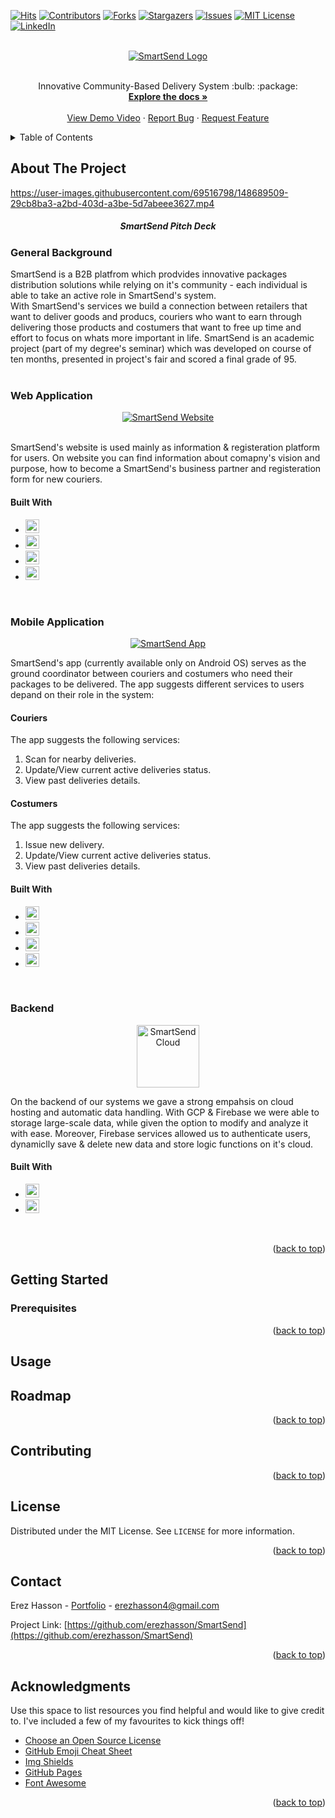 <div id="top"></div>
<!--
*** Thanks for checking out the SmartSend. If you have a suggestion
*** that would make this better, please fork the repo and create a pull request
*** or simply open an issue with the tag "enhancement".
*** Don't forget to give the project a star!
*** Thanks again! Now go create something AMAZING! :D
-->



<!-- PROJECT SHIELDS -->
<!--
*** I'm using markdown "reference style" links for readability.
*** Reference links are enclosed in brackets [ ] instead of parentheses ( ).
*** See the bottom of this document for the declaration of the reference variables
*** for contributors-url, forks-url, etc. This is an optional, concise syntax you may use.
*** https://www.markdownguide.org/basic-syntax/#reference-style-links
-->
[![Hits](https://hits.seeyoufarm.com/api/count/incr/badge.svg?url=https%3A%2F%2Fgithub.com%2Ferezhasson%2FSmartSend&count_bg=%23FFB100&title_bg=%23555555&icon=&icon_color=%23E7E7E7&title=hits&edge_flat=false)](https://hits.seeyoufarm.com)
[![Contributors][contributors-shield]][contributors-url]
[![Forks][forks-shield]][forks-url]
[![Stargazers][stars-shield]][stars-url]
[![Issues][issues-shield]][issues-url]
[![MIT License][license-shield]][license-url]
[![LinkedIn][linkedin-shield]][linkedin-url]


<!-- PROJECT LOGO -->
<br />
<div align="center">
  <a href="https://github.com/erezhasson/SmartSend">
    <img src="https://user-images.githubusercontent.com/69516798/148689292-6278d9b8-b000-4266-b842-5c62baedecc3.png" alt="SmartSend Logo">
  </a>
<br />
<br />
  <p align="center">
    Innovative Community-Based Delivery System :bulb: :package:
    <br />
    <a href="https://github.com/erezhasson/SmartSend/tree/main/Documents"><strong>Explore the docs »</strong></a>
    <br />
    <br />
    <a href="https://youtu.be/nUbuW7McLG4">View Demo Video</a>
    ·
    <a href="https://github.com/erezhasson/SmartSend/issues">Report Bug</a>
    ·
    <a href="https://github.com/erezhasson/SmartSend/issues">Request Feature</a>
  </p>
</div>



<!-- TABLE OF CONTENTS -->
<details>
  <summary>Table of Contents</summary>
  <ol>
    <li>
      <a href="#about-the-project">About The Project</a>
      <ul>
        <li><a href="#web-application">Web Application</a></li>
        <li><a href="#mobile-application">Mobile Application</a></li>
        <li><a href="#backend">Backend</a></li>
      </ul>
    </li>
    <li>
      <a href="#getting-started">Getting Started</a>
      <ul>
        <li><a href="#prerequisites">Prerequisites</a></li>
<!--         <li><a href="#installation">Installation</a></li> -->
      </ul>
    </li>
    <li><a href="#usage">Usage</a></li>
    <li><a href="#roadmap">Roadmap</a></li>
    <li><a href="#contributing">Contributing</a></li>
    <li><a href="#license">License</a></li>
    <li><a href="#contact">Contact</a></li>
    <li><a href="#acknowledgments">Acknowledgments</a></li>
  </ol>
</details>



<!-- ABOUT THE PROJECT -->
## About The Project

https://user-images.githubusercontent.com/69516798/148689509-29cb8ba3-a2bd-403d-a3be-5d7abeee3627.mp4    
<h5 align="center">SmartSend Pitch Deck</h5>

### General Background

SmartSend is a B2B platfrom which prodvides innovative packages distribution solutions while relying on it's community - each individual is able to take an active role in SmartSend's system.  
With SmartSend's services we build a connection between retailers that want to deliver goods and producs, couriers who want to earn through delivering those products and costumers that want to free up time and effort to focus on whats more important in life.
SmartSend is an academic project (part of my degree's seminar) which was developed on course of ten months, presented in project's fair and scored a final grade of 95.  
&nbsp;

<!-- SmartSend Website -->
### Web Application
  
<div align="center">
  <a href="https://github.com/erezhasson/SmartSend">
    <img src="https://user-images.githubusercontent.com/69516798/148692537-daa2d70a-22a2-440b-8601-91b07f8c4006.png" alt="SmartSend Website">
  </a>
</div>
<br/>
  
SmartSend's website is used mainly as information & registeration platform for users. On website you can find information about comapny's vision and purpose, how to become a SmartSend's business partner and registeration form for new couriers.  

#### Built With

* <img src="https://img.shields.io/badge/React-20232A?style=for-the-badge&logo=react&logoColor=61DAFB" height="22">
* <img src="https://img.shields.io/badge/HTML5-E34F26?style=for-the-badge&logo=html5&logoColor=white" height="22">
* <img src="https://img.shields.io/badge/CSS3-1572B6?style=for-the-badge&logo=css3&logoColor=white" height="22">
* <img src="https://img.shields.io/badge/JavaScript-323330?style=for-the-badge&logo=javascript&logoColor=F7DF1E" height="22">
&nbsp;
  
### Mobile Application

<div align="center">
  <a href="https://github.com/erezhasson/SmartSend">
    <img src="https://user-images.githubusercontent.com/69516798/148692567-3eaf3490-ca71-4cd0-8202-97a9874eaa74.png" alt="SmartSend App">
  </a>
</div>

SmartSend's app (currently available only on Android OS) serves as the ground coordinator between couriers and costumers who need their packages to be delivered.
The app suggests different services to users depand on their role in the system:

#### Couriers
The app suggests the following services:
1. Scan for nearby deliveries.
2. Update/View current active deliveries status.
3. View past deliveries details.

#### Costumers
The app suggests the following services:
1. Issue new delivery.
2. Update/View current active deliveries status.
3. View past deliveries details.


#### Built With

* <img src="https://img.shields.io/badge/Java-ED8B00?style=for-the-badge&logo=java&logoColor=white" height="22">
* <img src="https://img.shields.io/badge/Android-3DDC84?style=for-the-badge&logo=android&logoColor=white" height="22">
* <img src="https://img.shields.io/badge/Android_Studio-3DDC84?style=for-the-badge&logo=android-studio&logoColor=white" height="22">
* <img src="https://img.shields.io/badge/json-5E5C5C?style=for-the-badge&logo=json&logoColor=white" height="22">
&nbsp;

### Backend

<div align="center">
  <a href="https://github.com/erezhasson/SmartSend">
    <img src="https://user-images.githubusercontent.com/69516798/148698351-3e4b5efc-ee21-4771-86cf-aa4e91d11489.png" alt="SmartSend Cloud" height="100">
  </a>
</div>

On the backend of our systems we gave a strong empahsis on cloud hosting and automatic data handling. With GCP & Firebase we were able to storage large-scale data, while given the option to modify and analyze it with ease. Moreover, Firebase services allowed us to authenticate users, dynamiclly save & delete new data and store logic functions on it's cloud. 

#### Built With

* <img src="https://img.shields.io/badge/Google_Cloud-4285F4?style=for-the-badge&logo=google-cloud&logoColor=white" height="22">
* <img src="https://img.shields.io/badge/firebase-ffca28?style=for-the-badge&logo=firebase&logoColor=black" height="22">
&nbsp;

<p align="right">(<a href="#top">back to top</a>)</p>

<!-- GETTING STARTED -->
## Getting Started

### Prerequisites

<!-- Nothing but a stable internet connection and understanding <a href="#protocol">systems operation protocol</a></li> :)
* URL
  ```sh
  https://example.com
  ```
  
<div id="protocol"></div>   
  
### System Operations Protocol
In order to issue a new command in system, command structure must be in the following order:  
<p align="center"><b>[TYPE] [SYMBOL] [AMOUNT] [SELLING/BUYING] [PRICE]</b></p><br/>



**TYPE:**  
  
SmartSend system supports the following command types (case sensitive) -
* LMT - Defines limit to stock's price (to/from price) in the command.
 
  > LMT GIT 100 BUYING/SELLING 100 - will buy/sell 100 stocks of GIT, each in price up to/from 100$.

* MKT - Operate this command ASAP (buy/sell in the available  price).
 
  > MKT GIT 100 BUYING/SELLING - will buy/sell 100 stocks of GIT, each in available price in market.

* FOK - Similar to LMT, but the operation must be fully operated or else will be discarded.
 
  > FOK GIT 100 BUYING/SELLING 100 - will buy/sell 100 stocks of GIT, each in price up to/from 100$.  
  > If not all stocks bought/sold, the operation will be discarded.

* IOC - Similar to LMT, but if operation not fully operated it's remaining are discarded.
  > FOK GIT 100 BUYING/SELLING 100 - will buy/sell 100 stocks of GIT, each in price up to/from 100$.  
  > If not all stocks bought/sold, the remaining of the operation will be discarded.
 
 **SYMBOL:** The symbol of the stock (case sensitive).  
 **AMOUNT:** How many stocks in total to sell/buy.  
 **SELLING/BUYING:** Indicates if the command is either selling or buying (case sensitive).  
 **PRICE:** Applies only to LMT type commands. Indicates the price of each stock in command.  
  -->
 
<!-- ### Installation

_Below is an example of how you can instruct your audience on installing and setting up your app. This template doesn't rely on any external dependencies or services._

1. Get a free API Key at [https://example.com](https://example.com)
2. Clone the repo
   ```sh
   git clone https://github.com/your_username_/Project-Name.git
   ```
3. Install NPM packages
   ```sh
   npm install
   ```
4. Enter your API in `config.js`
   ```js
   const API_KEY = 'ENTER YOUR API';
   ``` -->

<p align="right">(<a href="#top">back to top</a>)</p>



<!-- USAGE EXAMPLES -->
## Usage

<!-- ### Screenshots
(Explanations available only in Hebrew)  

_For more examples, please refer to the [Demo](https://youtu.be/4ylUOvWFy60)_

<p align="right">(<a href="#top">back to top</a>)</p>
 -->


<!-- ROADMAP -->
## Roadmap
<!-- 
- [x] Finished part 1
- [x] Finished part 2
- [x] Add a demo
- [ ] Finish working on README

See the [open issues](https://github.com/erezhasson/SmartSend/issues) for a full list of proposed features (and known issues).
 -->
<p align="right">(<a href="#top">back to top</a>)</p>



<!-- CONTRIBUTING -->
## Contributing

<!-- Contributions are what make the open source community such an amazing place to learn, inspire, and create. Any contributions you make are **greatly appreciated**.

If you have a suggestion that would make this better, please fork the repo and create a pull request. You can also simply open an issue with the tag "enhancement".
Don't forget to give the project a star! Thanks again!

1. Fork the Project
2. Create your Feature Branch (`git checkout -b feature/AmazingFeature`)
3. Commit your Changes (`git commit -m 'Add some AmazingFeature'`)
4. Push to the Branch (`git push origin feature/AmazingFeature`)
5. Open a Pull Request

**NOTE:** This project is an academic project which already submitted, although contributions is always appreciated I won't be able to resubmit this project. 
Feel free to send me general thoughts or suggestions for future projects.
 -->
<p align="right">(<a href="#top">back to top</a>)</p>



<!-- LICENSE -->
## License

Distributed under the MIT License. See `LICENSE` for more information.

<p align="right">(<a href="#top">back to top</a>)</p>



<!-- CONTACT -->
## Contact

Erez Hasson - [Portfolio](https://portfolio-erezhasson.web.app/) - erezhasson4@gmail.com

Project Link: [https://github.com/erezhasson/SmartSend](https://github.com/erezhasson/SmartSend)

<p align="right">(<a href="#top">back to top</a>)</p>



<!-- ACKNOWLEDGMENTS -->
## Acknowledgments

Use this space to list resources you find helpful and would like to give credit to. I've included a few of my favourites to kick things off!

* [Choose an Open Source License](https://choosealicense.com)
* [GitHub Emoji Cheat Sheet](https://www.webpagefx.com/tools/emoji-cheat-sheet)
* [Img Shields](https://shields.io)
* [GitHub Pages](https://pages.github.com)
* [Font Awesome](https://fontawesome.com)
<!-- * [React Icons](https://react-icons.github.io/react-icons/search) -->

<p align="right">(<a href="#top">back to top</a>)</p>



<!-- MARKDOWN LINKS & IMAGES -->
<!-- https://www.markdownguide.org/basic-syntax/#reference-style-links -->
[contributors-shield]: https://img.shields.io/github/contributors/erezhasson/SmartSend.svg?edge_flat=false
[contributors-url]: https://github.com/erezhasson/SmartSend/graphs/contributors
[forks-shield]: https://img.shields.io/github/forks/erezhasson/SmartSend.svg?edge_flat=false
[forks-url]: https://github.com/erezhasson/SmartSend/network/members
[stars-shield]: https://img.shields.io/github/stars/erezhasson/SmartSend.svg?edge_flat=false
[stars-url]: https://github.com/erezhasson/SmartSend/stargazers
[issues-shield]: https://img.shields.io/github/issues/erezhasson/SmartSend.svg?edge_flat=false
[issues-url]: https://github.com/erezhasson/SmartSend/issues
[license-shield]: https://img.shields.io/github/license/erezhasson/SmartSend.svg?edge_flat=false
[license-url]: https://github.com/erezhasson/SmartSend/blob/main/LICENSE
[linkedin-shield]: https://img.shields.io/badge/-LinkedIn-black.svg?edge_flat=false&logo=linkedin&colorB=555
[linkedin-url]: https://linkedin.com/in/erezhasson
[product-video]: https://user-images.githubusercontent.com/69516798/148689316-66bae96c-8ee8-4245-9afd-6dd25fd5f793.mp4






